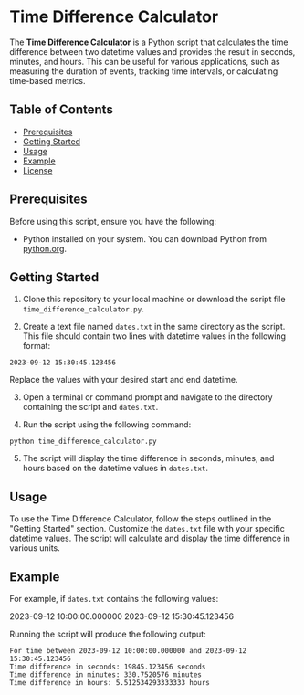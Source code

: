 # Time Difference Calculator

The **Time Difference Calculator** is a Python script that calculates the time difference between two datetime values and provides the result in seconds, minutes, and hours. This can be useful for various applications, such as measuring the duration of events, tracking time intervals, or calculating time-based metrics.

## Table of Contents

- [Prerequisites](#prerequisites)
- [Getting Started](#getting-started)
- [Usage](#usage)
- [Example](#example)
- [License](#license)

## Prerequisites

Before using this script, ensure you have the following:

- Python installed on your system. You can download Python from [python.org](https://www.python.org/downloads/).

## Getting Started

1. Clone this repository to your local machine or download the script file `time_difference_calculator.py`.

2. Create a text file named `dates.txt` in the same directory as the script. This file should contain two lines with datetime values in the following format:

```2023-09-12 10:00:00.000000
2023-09-12 15:30:45.123456
```

Replace the values with your desired start and end datetime.

3. Open a terminal or command prompt and navigate to the directory containing the script and `dates.txt`.

4. Run the script using the following command:

`python time_difference_calculator.py`

5. The script will display the time difference in seconds, minutes, and hours based on the datetime values in `dates.txt`.

## Usage

To use the Time Difference Calculator, follow the steps outlined in the "Getting Started" section. Customize the `dates.txt` file with your specific datetime values. The script will calculate and display the time difference in various units.

## Example

For example, if `dates.txt` contains the following values:

2023-09-12 10:00:00.000000
2023-09-12 15:30:45.123456

Running the script will produce the following output:
```
For time between 2023-09-12 10:00:00.000000 and 2023-09-12 15:30:45.123456
Time difference in seconds: 19845.123456 seconds
Time difference in minutes: 330.7520576 minutes
Time difference in hours: 5.512534293333333 hours
```
